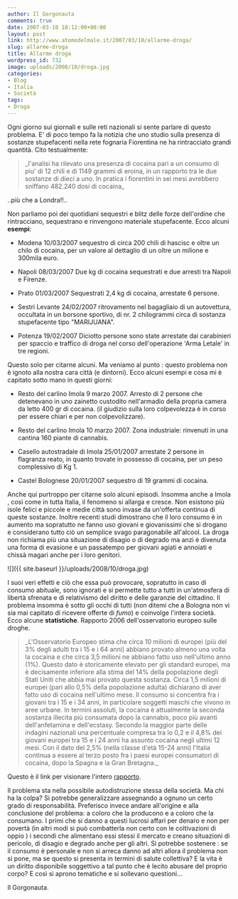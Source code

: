 ```yaml
---
author: Il Gorgonauta
comments: true
date: 2007-03-10 18:12:00+00:00
layout: post
link: http://www.atomodelmale.it/2007/03/10/allarme-droga/
slug: allarme-droga
title: Allarme droga
wordpress_id: 732
image: uploads/2008/10/droga.jpg
categories:
- Blog
- Italia
- Società
tags:
- Droga
---
```


Ogni giorno sui giornali e sulle reti nazionali si sente parlare di questo problema.
E' di poco tempo fa la notizia che uno studio sulla presenza di sostanze stupefacenti nella rete fognaria Fiorentina ne ha rintracciato grandi quantità.
Cito testualmente:

<blockquote>_l'analisi ha rilevato una presenza di cocaina pari a un consumo di piu' di 12 chili e di 1149 grammi di eroina, in un rapporto tra le due sostanze di dieci a uno. In pratica i fiorentini in sei mesi avrebbero sniffano 482.240 dosi di cocaina_</blockquote>

..più che a Londra!!..

Non parliamo poi dei quotidiani sequestri e blitz delle forze dell'ordine che rintracciano, sequestrano e rinvengono materiale stupefacente. Ecco alcuni **esempi**:

	
  * Modena 10/03/2007 sequestro di circa 200 chili di hascisc e oltre un chilo di cocaina, per un valore al dettaglio di un oltre un milione e 300mila euro.

	
  * Napoli 08/03/2007 Due kg di cocaina sequestrati e due arresti tra Napoli e Firenze.

	
  * Prato 01/03/2007 Sequestrati 2,4 kg di cocaina, arrestate 6 persone.

	
  * Sestri Levante 24/02/2007 ritrovamento nel bagagliaio di un autovettura, occultata in un borsone sportivo, di nr. 2 chilogrammi circa di sostanza stupefacente tipo "MARIJUANA".

	
  * Potenza 19/02/2007 Diciotto persone sono state arrestate dai carabinieri per spaccio e traffico di droga nel corso dell'operazione 'Arma Letale' in tre regioni.

Questo solo per citarne alcuni. Ma veniamo al punto : questo problema non è ignoto alla nostra cara città (e dintorni).
Ecco alcuni esempi e cosa mi è capitato sotto mano in questi giorni:

	
  * Resto del carlino Imola 9 marzo 2007. Arresto di 2 persone che detenevano in uno zainetto custodito nell'armadio della propria camera da letto 400 gr di cocaina. (il giudizio sulla loro colpevolezza è in corso per essere chiari e per non colpevolizzare).

	
  * Resto del carlino Imola 10 marzo 2007. Zona industriale: rinvenuti in una cantina 160 piante di cannabis.

	
  * Casello autostradale di Imola 25/01/2007 arrestate 2 persone in flagranza reato, in quanto trovate in possesso di cocaina, per un peso complessivo di Kg 1.

	
  * Castel Bolognese 20/01/2007 sequestro di 19 grammi di cocaina.

Anche qui purtroppo per citarne solo alcuni episodi. Insomma anche a Imola , così come in tutta Italia, il fenomeno si allarga e cresce.
Non esistono più isole felici e piccole e medie città sono invase da un'offerta continua di queste sostanze. Inoltre recenti studi dimostrano che il loro consumo è in aumento ma sopratutto ne fanno uso giovani e giovanissimi che si drogano e considerano tutto ciò un semplice svago paragonabile all'alcool. La droga non richiama più una situazione di disagio o di degrado ma anzi è divenuta una forma di evasione e un passatempo per giovani agiati e annoiati e chissà magari anche per i loro genitori.

![]({{ site.baseurl }}/uploads/2008/10/droga.jpg)

I suoi veri effetti e ciò che essa può provocare, sopratutto in caso di consumo abituale, sono ignorati e si permette tutto a tutti in un'atmosfera di libertà sfrenata e di relativismo del diritto e delle garanzie del cittadino. Il problema insomma è sotto gli occhi di tutti (non ditemi che a Bologna non vi sia mai capitato di ricevere offerte di _fumo_) e coinvolge l'intera società.
Ecco alcune **statistiche**. Rapporto 2006 dell'osservatorio europeo sulle droghe.

<blockquote>_L'Osservatorio Europeo stima che circa 10 milioni di europei (più del 3% degli adulti tra i 15 e i 64 anni) abbiano provato almeno una volta la cocaina e che circa 3,5 milioni ne abbiano fatto uso nell'ultimo anno (1%). Questo dato è storicamente elevato per gli standard europei, ma è decisamente inferiore alla stima del 14% della popolazione degli Stati Uniti che abbia mai provato questa sostanza. Circa 1,5 milioni di europei (pari allo 0,5% della popolazione adulta) dichiarano di aver fatto uso di cocaina nell'ultimo mese. Il consumo si concentra fra i giovani tra i 15 e i 34 anni, in particolare soggetti maschi che vivono in aree urbane. In termini assoluti, la cocaina è attualmente la seconda sostanza illecita più consumata dopo la cannabis, poco più avanti dell'anfetamina e dell'ecstasy. Secondo la maggior parte delle indagini nazionali una percentuale compresa tra lo 0,2 e il 4,8% dei giovani europei tra 15 e i 24 anni ha assunto cocaina negli ultimi 12 mesi. Con il dato del 2,5% (nella classe d'età 15-24 anni) l'Italia continua a essere al terzo posto fra i paesi europei consumatori di cocaina, dopo la Spagna e la Gran Bretagna._</blockquote>

Questo è il link per visionare l'intero [rapporto](http://ar2006.emcdda.europa.eu/it/page022-it.html).

Il problema sta nella possibile autodistruzione stessa della società. Ma chi ha la colpa? Si potrebbe generalizzare assegnando a ognuno un certo grado di responsabilità. Preferisco invece andare all'origine e alla conclusione del problema: a coloro che la producono e a coloro che la consumano. I primi che si danno a questi lucrosi affari per denaro e non per povertà (in altri modi si può combatterla non certo con le coltivazioni di oppio ) i secondi che alimentano essi stessi il mercato e creano situazioni di pericolo, di disagio e degrado anche per gli altri. Si potrebbe sostenere : se il consumo è personale e non si arreca danno ad altri allora il problema non si pone, ma se questo si presenta in termini di salute collettiva? E la vita è un diritto disponibile soggettivo a tal punto che è lecito abusare del proprio corpo? E così si aprono tematiche e si sollevano questioni...

Il Gorgonauta.
